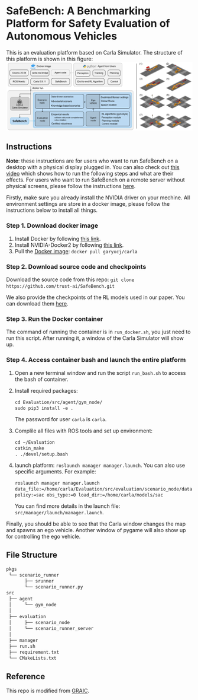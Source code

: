 <!--
 * @Author: Wenhao Ding
 * @Email: wenhaod@andrew.cmu.edu
 * @Date: 2021-07-18 21:43:53
 * @LastEditTime: 2021-08-25 19:45:48
 * @Description: 
-->
# SafeBench: A Benchmarking Platform for Safety Evaluation of Autonomous Vehicles

This is an evaluation platform based on Carla Simulator. The structure of this platform is shown in this figure:
![pipeline](./misc/pipeline_2.png)

## Instructions

**Note**: these instructions are for users who want to run SafeBench on a desktop with a physical display plugged in. You can also check out [this video](https://drive.google.com/file/d/1JAY4veYIICv66DzI4a2rzw2BhThRbqrO/view?usp=sharing) which shows how to run the following steps and what are their effects. For users who want to run SafeBench on a remote server without physical screens, please follow the instructions [here](./docker).

Firstly, make sure you already install the NVIDIA driver on your mechine. All environment settings are store in a docker image, please follow the instructions below to install all things.

### Step 1. Download docker image

1. Install Docker by following [this link](https://docs.docker.com/engine/install/ubuntu/).
2. Install NVIDIA-Docker2 by following [this link](https://docs.nvidia.com/datacenter/cloud-native/container-toolkit/install-guide.html#docker).
3. Pull the [Docker image](https://hub.docker.com/r/garyxcj/carla): `docker pull garyxcj/carla`

### Step 2. Download source code and checkpoints

Download the source code from this repo: 
`git clone https://github.com/trust-ai/SafeBench.git`

We also provide the checkpoints of the RL models used in our paper. You can download them [here](https://drive.google.com/drive/folders/1ONBoqMV6ngzn4szAIU1iLXRw9m8TT5UR?usp=sharing).

### Step 3. Run the Docker container

The command of running the container is in `run_docker.sh`, you just need to run this script. After running it, a window of the Carla Simulator will show up.

### Step 4. Access container bash and launch the entire platform

1. Open a new terminal window and run the script `run_bash.sh` to access the bash of container.
2. Install required packages:
    ```
    cd Evaluation/src/agent/gym_node/
    sudo pip3 install -e .
    ```
   The password for user `carla` is `carla`.


3. Complile all files with ROS tools and set up environment:
    ```
    cd ~/Evaluation
    catkin_make
    . ./devel/setup.bash
    ```
4. launch platform: `roslaunch manager manager.launch`. You can also use specific arguments. For example:
    ```
    roslaunch manager manager.launch data_file:=/home/carla/Evaluation/src/evaluation/scenario_node/data/standard.json policy:=sac obs_type:=0 load_dir:=/home/carla/models/sac
    ```
   You can find more details in the launch file: `src/manager/launch/manager.launch`.

Finally, you should be able to see that the Carla window changes the map and spawns an ego vehicle. Another window of pygame will also show up for controlling the ego vehicle.

## File Structure

```
pkgs
 └── scenario_runner
       ├── srunner
       └── scenario_runner.py
src
 ├── agent
 │     └── gym_node
 │
 ├── evaluation
 │     ├── scenario_node
 │     └── scenario_runner_server
 │
 ├── manager
 ├── run.sh
 ├── requirement.txt
 └── CMakeLists.txt
```


## Reference

This repo is modified from [GRAIC](https://github.com/PoPGRI/Race).
